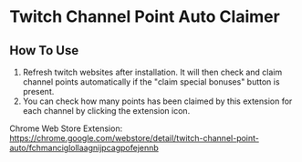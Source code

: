 # Twitch Channel Point Auto Claimer

## How To Use
1. Refresh twitch websites after installation. It will then check and claim channel points automatically if the "claim special bonuses" button is present.
2. You can check how many points has been claimed by this extension for each channel by clicking the extension icon.

Chrome Web Store Extension:<br/>
https://chrome.google.com/webstore/detail/twitch-channel-point-auto/fchmanciglollaagnijpcagpofejennb
